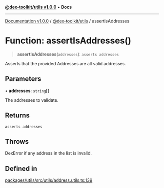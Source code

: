 [**@dex-toolkit/utils v1.0.0**](../README.md) • **Docs**

***

[Documentation v1.0.0](../../../packages.md) / [@dex-toolkit/utils](../README.md) / assertIsAddresses

# Function: assertIsAddresses()

> **assertIsAddresses**(`addresses`): `asserts addresses`

Asserts that the provided Addresses are all valid addresses.

## Parameters

• **addresses**: `string`[]

The addresses to validate.

## Returns

`asserts addresses`

## Throws

DexError if any address in the list is invalid.

## Defined in

[packages/utils/src/utils/address.utils.ts:139](https://github.com/niZmosis/dex-toolkit/blob/3d8b41b44787b30fbea5de3ab4737662ffb61bc8/packages/utils/src/utils/address.utils.ts#L139)

